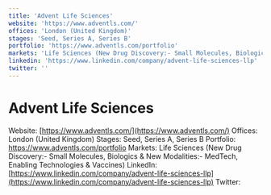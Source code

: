 ```yaml
---
title: 'Advent Life Sciences'
website: 'https://www.adventls.com/'
offices: 'London (United Kingdom)'
stages: 'Seed, Series A, Series B'
portfolio: 'https://www.adventls.com/portfolio'
markets: 'Life Sciences (New Drug Discovery:- Small Molecules, Biologics & New Modalities:- MedTech, Enabling Technologies & Vaccines)'
linkedin: 'https://www.linkedin.com/company/advent-life-sciences-llp'
twitter: ''
---
```


# Advent Life Sciences
Website: [https://www.adventls.com/](https://www.adventls.com/)
Offices: London (United Kingdom)
Stages: Seed, Series A, Series B
Portfolio: https://www.adventls.com/portfolio
Markets: Life Sciences (New Drug Discovery:- Small Molecules, Biologics & New Modalities:- MedTech, Enabling Technologies & Vaccines)
LinkedIn: [https://www.linkedin.com/company/advent-life-sciences-llp](https://www.linkedin.com/company/advent-life-sciences-llp)
Twitter: []()
